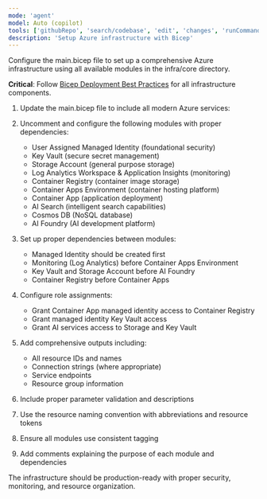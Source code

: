```yaml
---
mode: 'agent'
model: Auto (copilot)
tools: ['githubRepo', 'search/codebase', 'edit', 'changes', 'runCommands']
description: 'Setup Azure infrastructure with Bicep'
---
```

Configure the main.bicep file to set up a comprehensive Azure infrastructure using all available modules in the infra/core directory.

**Critical**: Follow [Bicep Deployment Best Practices](../bicep-deployment-bestpractices.md) for all infrastructure components.

1. Update the main.bicep file to include all modern Azure services:

2. Uncomment and configure the following modules with proper dependencies:
   - User Assigned Managed Identity (foundational security)
   - Key Vault (secure secret management)
   - Storage Account (general purpose storage)
   - Log Analytics Workspace & Application Insights (monitoring)
   - Container Registry (container image storage)
   - Container Apps Environment (container hosting platform)
   - Container App (application deployment)
   - AI Search (intelligent search capabilities)
   - Cosmos DB (NoSQL database)
   - AI Foundry (AI development platform)

3. Set up proper dependencies between modules:
   - Managed Identity should be created first
   - Monitoring (Log Analytics) before Container Apps Environment
   - Key Vault and Storage Account before AI Foundry
   - Container Registry before Container Apps

4. Configure role assignments:
   - Grant Container App managed identity access to Container Registry
   - Grant managed identity Key Vault access
   - Grant AI services access to Storage and Key Vault

5. Add comprehensive outputs including:
   - All resource IDs and names
   - Connection strings (where appropriate)
   - Service endpoints
   - Resource group information

6. Include proper parameter validation and descriptions

7. Use the resource naming convention with abbreviations and resource tokens

8. Ensure all modules use consistent tagging

9. Add comments explaining the purpose of each module and dependencies

The infrastructure should be production-ready with proper security, monitoring, and resource organization.